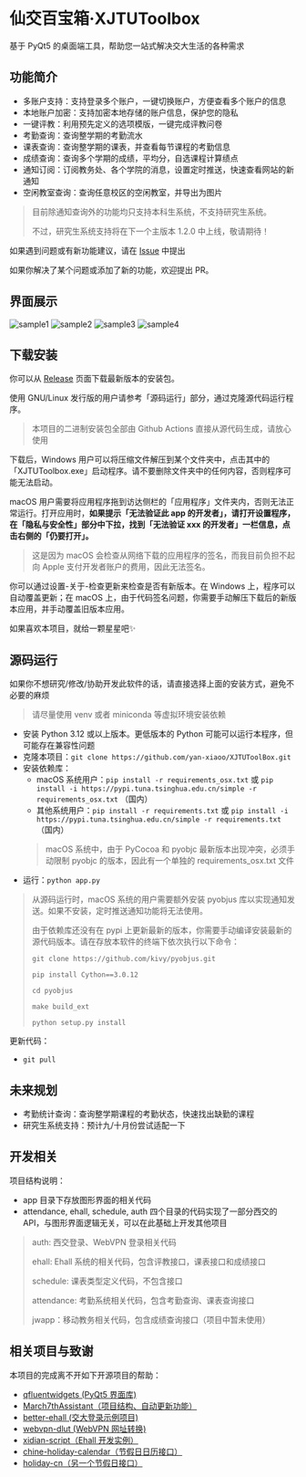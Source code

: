 # 仙交百宝箱·XJTUToolbox

基于 PyQt5 的桌面端工具，帮助您一站式解决交大生活的各种需求

## 功能简介
- 多账户支持：支持登录多个账户，一键切换账户，方便查看多个账户的信息
- 本地账户加密：支持加密本地存储的账户信息，保护您的隐私
- 一键评教：利用预先定义的选项模版，一键完成评教问卷
- 考勤查询：查询整学期的考勤流水
- 课表查询：查询整学期的课表，并查看每节课程的考勤信息
- 成绩查询：查询多个学期的成绩，平均分，自选课程计算绩点
- 通知订阅：订阅教务处、各个学院的消息，设置定时推送，快速查看网站的新通知
- 空闲教室查询：查询任意校区的空闲教室，并导出为图片

> 目前除通知查询外的功能均只支持本科生系统，不支持研究生系统。
>
> 不过，研究生系统支持将在下一个主版本 1.2.0 中上线，敬请期待！

如果遇到问题或有新功能建议，请在 [Issue](https://github.com/yan-xiaoo/XJTUToolBox/issues) 中提出

如果你解决了某个问题或添加了新的功能，欢迎提出 PR。

## 界面展示
![sample1](./screenshots/sample_1.png)
![sample2](./screenshots/sample_2.png)
![sample3](./screenshots/sample_3.png)
![sample4](./screenshots/sample_4.png)

## 下载安装
你可以从 [Release](https://github.com/yan-xiaoo/XJTUToolBox/releases) 页面下载最新版本的安装包。

使用 GNU/Linux 发行版的用户请参考「源码运行」部分，通过克隆源代码运行程序。

> 本项目的二进制安装包全部由 Github Actions 直接从源代码生成，请放心使用

下载后，Windows 用户可以将压缩文件解压到某个文件夹中，点击其中的「XJTUToolbox.exe」启动程序。请不要删除文件夹中的任何内容，否则程序可能无法启动。

macOS 用户需要将应用程序拖到访达侧栏的「应用程序」文件夹内，否则无法正常运行。打开应用时，**如果提示「无法验证此 app 的开发者」，请打开设置程序，在「隐私与安全性」部分中下拉，找到「无法验证 xxx 的开发者」一栏信息，点击右侧的「仍要打开」。**

> 这是因为 macOS 会检查从网络下载的应用程序的签名，而我目前负担不起向 Apple 支付开发者账户的费用，因此无法签名。

你可以通过设置-关于-检查更新来检查是否有新版本。在 Windows 上，程序可以自动覆盖更新；在 macOS 上，由于代码签名问题，你需要手动解压下载后的新版本应用，并手动覆盖旧版本应用。

如果喜欢本项目，就给一颗星星吧✨

## 源码运行
如果你不想研究/修改/协助开发此软件的话，请直接选择上面的安装方式，避免不必要的麻烦
> 请尽量使用 venv 或者 miniconda 等虚拟环境安装依赖

- 安装 Python 3.12 或以上版本。更低版本的 Python 可能可以运行本程序，但可能存在兼容性问题
- 克隆本项目：`git clone https://github.com/yan-xiaoo/XJTUToolBox.git`
- 安装依赖库：
  - macOS 系统用户：`pip install -r requirements_osx.txt` 或 `pip install -i https://pypi.tuna.tsinghua.edu.cn/simple -r requirements_osx.txt` （国内）
  - 其他系统用户：`pip install -r requirements.txt` 或 `pip install -i https://pypi.tuna.tsinghua.edu.cn/simple -r requirements.txt` （国内）
  > macOS 系统中，由于 PyCocoa 和 pyobjc 最新版本出现冲突，必须手动限制 pyobjc 的版本，因此有一个单独的 requirements_osx.txt 文件
- 运行：`python app.py`

> 从源码运行时，macOS 系统的用户需要额外安装 pyobjus 库以实现通知发送。如果不安装，定时推送通知功能将无法使用。
> 
> 由于依赖库还没有在 pypi 上更新最新的版本，你需要手动编译安装最新的源代码版本。请在存放本软件的终端下依次执行以下命令：
> 
> `git clone https://github.com/kivy/pyobjus.git`
> 
> `pip install Cython==3.0.12`
> 
> `cd pyobjus`
> 
> `make build_ext`
> 
> `python setup.py install`

更新代码：
- `git pull`

## 未来规划
- 考勤统计查询：查询整学期课程的考勤状态，快速找出缺勤的课程
- 研究生系统支持：预计九/十月份尝试适配一下

## 开发相关
项目结构说明：
- app 目录下存放图形界面的相关代码
- attendance, ehall, schedule, auth 四个目录的代码实现了一部分西交的 API，与图形界面逻辑无关，可以在此基础上开发其他项目
> auth: 西交登录、WebVPN 登录相关代码
>
> ehall: Ehall 系统的相关代码，包含评教接口，课表接口和成绩接口
> 
> schedule: 课表类型定义代码，不包含接口
> 
> attendance: 考勤系统相关代码，包含考勤查询、课表查询接口
> 
> jwapp：移动教务相关代码，包含成绩查询接口（项目中暂未使用）

## 相关项目与致谢
本项目的完成离不开如下开源项目的帮助：
- [qfluentwidgets (PyQt5 界面库)](https://github.com/zhiyiYo/PyQt-Fluent-Widgets)
- [March7thAssistant（项目结构、自动更新功能）](https://github.com/moesnow/March7thAssistant)
- [better-ehall (交大登录示例项目)](https://github.com/guitaoliu/xjtu-grade)
- [webvpn-dlut (WebVPN 网址转换)](https://github.com/ESWZY/webvpn-dlut)
- [xidian-script（Ehall 开发实例）](https://github.com/xdlinux/xidian-scripts)
- [chine-holiday-calendar（节假日日历接口）](https://github.com/lanceliao/china-holiday-calender)
- [holiday-cn（另一个节假日接口）](https://github.com/NateScarlet/holiday-cn)